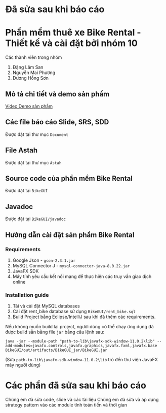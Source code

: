 # Đã sửa sau khi báo cáo
# Phần mềm thuê xe Bike Rental - Thiết kế và cài đặt bởi nhóm 10

Các thành viên trong nhóm

1. Đặng Lâm San
2. Nguyễn Mai Phương
3. Dương Hồng Sơn

## Mô tả chi tiết và demo sản phẩm

[Video Demo sản phẩm](https://youtu.be/gRvQ3Y3Erc8) 

## Các file báo cáo Slide, SRS, SDD

Được đặt tại thư mục `Document`

## File Astah

Được đặt tại thư mục `Astah`

## Source code của phần mềm Bike Rental

Được đặt tại `BikeGUI`

## Javadoc

Được đặt tại `BikeGUI/javadoc`

## Hướng dẫn cài đặt sản phẩm Bike Rental

### Requirements

1. Google Json - `gson-2.3.1.jar`
2. MySQL Connector J - `mysql-connector-java-8.0.22.jar`
3. JavaFX SDK
4. Máy tính yêu cầu kết nối mạng để thực hiện các truy vấn giao dịch online

### Installation guide

1. Tải và cài đặt MySQL databases
2. Cài đặt rent_bike database sử dụng `BikeGUI/rent_bike.sql`
3. Build Project bằng Eclipse/IntelliJ sau khi đã thêm các requirements.

Nếu không muốn build lại project, người dùng có thể chạy ứng dụng đã được build sẵn bằng file `jar` bằng câu lệnh sau:

`java -jar --module-path "path-to-lib\javafx-sdk-window-11.0.2\lib" --add-modules=javafx.controls,javafx.graphics,javafx.fxml,javafx.base  BikeGUI/out/artifacts/BikeGUI_jar/BikeGUI.jar`

(Sửa `path-to-lib\javafx-sdk-window-11.0.2\lib` trỏ đến thư viện JavaFX máy người dùng)

# Các phần đã sửa sau khi báo cáo
Chúng em đã sửa code, slide và các tài liệu
Chúng em đã sửa và áp dụng strategy pattern vào các module tính toán tiền và thời gian
